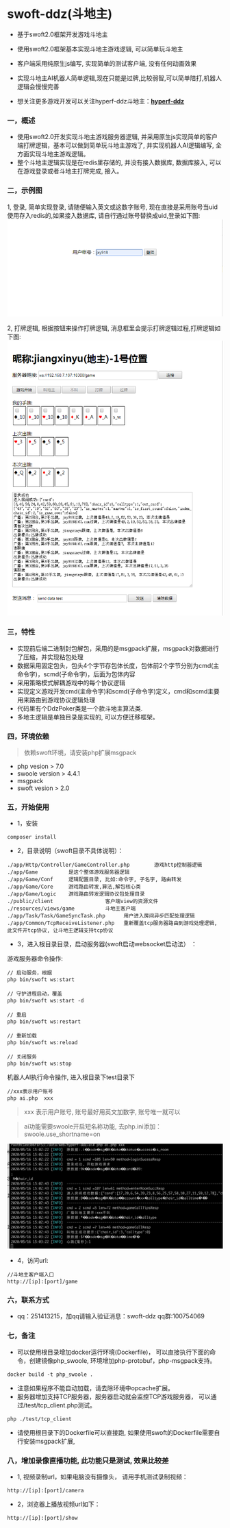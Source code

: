 # swoft-ddz(斗地主)

* 基于swoft2.0框架开发游戏斗地主

* 使用swoft2.0框架基本实现斗地主游戏逻辑, 可以简单玩斗地主
* 客户端采用纯原生js编写, 实现简单的测试客户端, 没有任何动画效果
* 实现斗地主AI机器人简单逻辑,现在只能是过牌,比较弱智,可以简单陪打,机器人逻辑会慢慢完善

* 想关注更多游戏开发可以关注hyperf-ddz斗地主：**[hyperf-ddz](https://github.com/jxy918/hyperf-ddz)**

### 一，概述

* 使用swoft2.0开发实现斗地主游戏服务器逻辑, 并采用原生js实现简单的客户端打牌逻辑，基本可以做到简单玩斗地主游戏了, 并实现机器人AI逻辑编写, 全方面实现斗地主游戏逻辑。
* 整个斗地主逻辑实现是在redis里存储的, 并没有接入数据库, 数据库接入, 可以在游戏登录或者斗地主打牌完成, 接入。

### 二，示例图
1, 登录, 简单实现登录, 请随便输入英文或这数字账号, 现在直接是采用账号当uid使用存入redis的,如果接入数据库, 请自行通过账号替换成uid,登录如下图:
![游戏demo1](images/demo1.png)

2, 打牌逻辑, 根据按钮来操作打牌逻辑, 消息框里会提示打牌逻辑过程,打牌逻辑如下图:
![游戏demo2](images/demo2.png)

 
### 三，特性

* 实现前后端二进制封包解包，采用的是msgpack扩展，msgpack对数据进行了压缩，并实现粘包处理
* 数据采用固定包头，包头4个字节存包体长度，包体前2个字节分别为cmd(主命令字)，scmd(子命令字)，后面为包体内容
* 采用策略模式解耦游戏中的每个协议逻辑
* 实现定义游戏开发cmd(主命令字)和scmd(子命令字)定义，cmd和scmd主要用来路由到游戏协议逻辑处理
* 代码里有个DdzPoker类是一个款斗地主算法类.
* 多地主逻辑是单独目录是实现的, 可以方便迁移框架。
          
### 四，环境依赖

>依赖swoft环境，请安装php扩展msgpack
 
* php vesion > 7.0
* swoole version > 4.4.1   
* msgpack
* swoft vesion > 2.0

     
### 五，开始使用
* 1，安装

```
composer install

``` 

* 2，目录说明（swoft目录不具体说明）：

```
./app/Http/Controller/GameController.php		游戏http控制器逻辑
./app/Game		    是这个整体游戏服务器逻辑
./app/Game/Conf	    逻辑配置目录, 比如:命令字, 子名字, 路由转发
./app/Game/Core		游戏路由转发,算法,解包核心类
./app/Game/Logic	游戏路由转发逻辑协议包处理目录
./public/client				    客户端view的资源文件
./resources/views/game		    斗地主客户端
./app/Task/Task/GameSyncTask.php	  用户进入房间异步匹配处理逻辑
./app/Common/TcpReceiveListener.php	  重新覆盖tcp服务器路由到游戏处理逻辑, 此文件开tcp协议, 让斗地主逻辑支持tcp协议

``` 
         
* 3，进入根目录目录，启动服务器(swoft启动websocket启动法） ：

游戏服务器命令操作:

```
// 启动服务，根据
php bin/swoft ws:start

// 守护进程启动，覆盖 
php bin/swoft ws:start -d

// 重启
php bin/swoft ws:restart

// 重新加载
php bin/swoft ws:reload

// 关闭服务
php bin/swoft ws:stop

```  

机器人AI执行命令操作, 进入根目录下test目录下

```
//xxx表示用户账号
php ai.php  xxx   

```
> xxx 表示用户账号, 账号最好用英文加数字, 账号唯一就可以

> ai功能需要swoole开启短名称功能, 去php.ini添加：swoole.use_shortname=on

![AI示例图](images/ai.jpg)

* 4，访问url:

```
//斗地主客户端入口
http://[ip]:[port]/game

```


### 六，联系方式

* qq：251413215，加qq请输入验证消息：swoft-ddz
qq群:100754069

### 七，备注

* 可以使用根目录增加docker运行环境(Dockerfile)， 可以直接执行下面的命令，创建镜像php_swoole, 环境增加php-protobuf，php-msgpack支持。 

```
docker build -t php_swoole .

```
* 注意如果程序不能自动加载，请去除环境中opcache扩展。
* 服务器增加支持TCP服务器，服务器启动就会监控TCP游戏服务器， 可以通过/test/tcp_client.php测试。

```
php ./test/tcp_client

```
    
* 请使用根目录下的Dockerfile可以直接跑, 如果使用swoft的Dockerfile需要自行安装msgpack扩展,  

### 八，增加录像直播功能, 此功能只是测试, 效果比较差

* 1, 视频录制url，如果电脑没有摄像头， 请用手机测试录制视频：

````
http://[ip]:[port]/camera
````

* 2，浏览器上播放视频url如下：

```
http://[ip]:[port]/show
```



